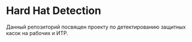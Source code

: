 # Hard Hat Detection
 Данный репозиторий посвящен проекту по детектированию защитных касок на рабочих и ИТР. 

 
